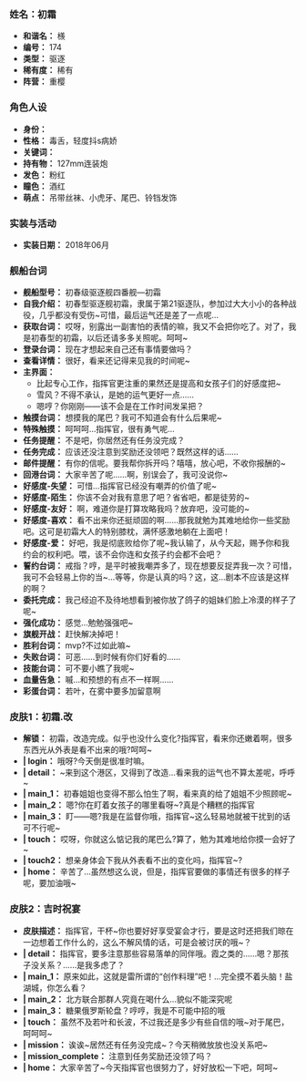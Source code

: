 ### 姓名：初霜
* **和谐名：** 檨
* **编号：** 174
* **类型：** 驱逐
* **稀有度：** 稀有
* **阵营：** 重樱


### 角色人设
* **身份：** 
* **性格：** 毒舌，轻度抖s病娇
* **关键词：** 
* **持有物：** 127mm连装炮
* **发色：** 粉红
* **瞳色：** 酒红
* **萌点：** 吊带丝袜、小虎牙、尾巴、铃铛发饰


### 实装与活动
* **实装日期：** 2018年06月


### 舰船台词
* **舰船型号：** 初春级驱逐舰四番舰—初霜
* **自我介绍：** 初春型驱逐舰初霜，隶属于第21驱逐队，参加过大大小小的各种战役，几乎都没有受伤~可惜，最后运气还是差了一点呢…
* **获取台词：** 哎呀，别露出一副害怕的表情的嘛，我又不会把你吃了。对了，我是初春型的初霜，以后还请多多关照呢。呵呵~
* **登录台词：** 现在才想起来自己还有事情要做吗？
* **查看详情：** 很好，看来还记得来见我的时间呢~
* **主界面：**
  * 比起专心工作，指挥官更注重的果然还是提高和女孩子们的好感度把~
  * 雪风？不得不承认，是她的运气更好一点……
  * 嗯哼？你刚刚——该不会是在工作时间发呆把？
* **触摸台词：** 想摸我的尾巴？我可不知道会有什么后果呢~
* **特殊触摸：** 呵呵呵…指挥官，很有勇气呢…
* **任务提醒：** 不是吧，你居然还有任务没完成？
* **任务完成：** 应该还没注意到奖励还没领吧？既然这样的话……
* **邮件提醒：** 有你的信呢。要我帮你拆开吗？嘻嘻，放心吧，不收你报酬的~
* **回港台词：** 大家辛苦了呢……啊，别误会了，我可没说你~
* **好感度-失望：** 可惜…指挥官已经没有嘲弄的价值了呢~
* **好感度-陌生：** 你该不会对我有意思了吧？省省吧，都是徒劳的~
* **好感度-友好：** 啊，难道你是打算攻略我吗？放弃吧，没可能的~
* **好感度-喜欢：** 看不出来你还挺顽固的啊……那我就勉为其难地给你一些奖励吧。这可是初霜大人的特别膝枕，满怀感激地躺在上面吧！
* **好感度-爱：** 好吧，我是彻底败给你了呢~我认输了，从今天起，赐予你和我约会的权利吧。喂，该不会你连和女孩子约会都不会吧？
* **誓约台词：** 戒指？哼，是平时被我嘲弄多了，现在想要反捉弄我一次？可惜，我可不会轻易上你的当~…等等，你是认真的吗？这，这…剧本不应该是这样的啊？
* **委托完成：** 我己经迫不及待地想看到被你放了鸽子的姐妹们脸上冷漠的样子了呢~
* **强化成功：** 感觉…勉勉强强吧~
* **旗舰开战：** 赶快解决掉吧！
* **胜利台词：** mvp?不过如此嘛~
* **失败台词：** 可恶……到时候有你们好看的……
* **技能台词：** 可不要小瞧了我呢~
* **血量告急：** 嘁…和预想的有点不一样啊……
* **彩蛋台词：** 若叶，在雾中要多加留意啊


### 皮肤1：初霜.改
* **解锁：** 初霜，改造完成。似乎也没什么变化?指挥官，看来你还嫩着啊，很多东西光从外表是看不出来的哦?呵呵~
* **| login：** 哦呀?今天倒是很准时嘛。
* **| detail：** ~来到这个港区，又得到了改造…看来我的运气也不算太差呢，呼呼~
* **| main_1：** 初春姐姐也变得不那么怕生了啊，看来真的给了姐姐不少照顾呢~
* **| main_2：** 嗯?你在盯着女孩子的哪里看呀~?真是个糟糕的指挥官
* **| main_3：** 盯——嗯?我是在监督你哦，指挥官~这么轻易地就被干扰到的话可不行呢~
* **| touch：** 哎呀，你就这么惦记我的尾巴么?算了，勉为其难地给你摸一会好了~
* **| touch2：** 想亲身体会下我从外表看不出的变化吗，指挥官~?
* **| home：** 辛苦了…虽然想这么说，但是，指挥官要做的事情还有很多的样子呢，要加油哦~


### 皮肤2：吉时祝宴
* **皮肤描述：** 指挥官，干杯~你也要好好享受宴会才行，要是这时还把我们晾在一边想着工作什么的，这么不解风情的话，可是会被讨厌的哦~？
* **| detail：** 指挥官，要多注意那些容易落单的同伴哦。霞之类的……嗯？那孩子没关系？……是我多虑了？
* **| main_1：** 原来如此，这就是雷所谓的“创作料理”吧！…完全摸不着头脑！盐湖城，你怎么看？
* **| main_2：** 北方联合那群人究竟在喝什么…貌似不能深究呢
* **| main_3：** 糖果俄罗斯轮盘？哼哼，我是不可能中招的哦
* **| touch：** 虽然不及若叶和长波，不过我还是多少有些自信的哦~对于尾巴，呵呵呵~
* **| mission：** 诶诶~居然还有任务没完成~？今天稍微放放也没关系吧~
* **| mission_complete：** 注意到任务奖励还没领了吗？
* **| home：** 大家辛苦了~今天指挥官也很努力了，好好放松一下吧，呵呵~

